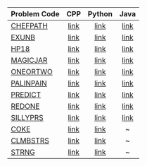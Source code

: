 | Problem Code | CPP                               | Python                            | Java                              | 
|:-------------|:---------------------------------:|:---------------------------------:|:---------------------------------:|
| [CHEFPATH](https://www.codechef.com/problems/CHEFPATH) | [link](https://github.com/arindal1/CodeChefProblems/blob/main/2Star%20AdvLvl/CHEFPATH.cpp)   | [link](https://github.com/arindal1/CodeChefProblems/blob/main/2Star%20AdvLvl/CHEFPATH.py)| [link](https://github.com/arindal1/CodeChefProblems/blob/main/2Star%20AdvLvl/CHEFPATH.java)  |
| [EXUNB](https://www.codechef.com/problems/EXUNB) | [link](https://github.com/arindal1/CodeChefProblems/blob/main/2Star%20AdvLvl/EXUNB.cpp)   | [link](https://github.com/arindal1/CodeChefProblems/blob/main/2Star%20AdvLvl/EXUNB.py)| [link](https://github.com/arindal1/CodeChefProblems/blob/main/2Star%20AdvLvl/EXUNB.java)  |
| [HP18](https://www.codechef.com/problems/HP18) | [link](https://github.com/arindal1/CodeChefProblems/blob/main/2Star%20AdvLvl/HP18.cpp)   | [link](https://github.com/arindal1/CodeChefProblems/blob/main/2Star%20AdvLvl/HP18.py)| [link](https://github.com/arindal1/CodeChefProblems/blob/main/2Star%20AdvLvl/HP18.java) |
| [MAGICJAR](https://www.codechef.com/problems/MAGICJAR) | [link](https://github.com/arindal1/CodeChefProblems/blob/main/2Star%20AdvLvl/MAGICJAR.cpp)   | [link](https://github.com/arindal1/CodeChefProblems/blob/main/2Star%20AdvLvl/MAGICJAR.py)| [link](https://github.com/arindal1/CodeChefProblems/blob/main/2Star%20AdvLvl/MAGICJAR.java)  |
| [ONEORTWO](https://www.codechef.com/problems/ONEORTWO) | [link](https://github.com/arindal1/CodeChefProblems/blob/main/2Star%20AdvLvl/ONEORTWO.cpp)   | [link](https://github.com/arindal1/CodeChefProblems/blob/main/2Star%20AdvLvl/ONEORTWO.py)| [link](https://github.com/arindal1/CodeChefProblems/blob/main/2Star%20AdvLvl/ONEORTWO.java)  |
| [PALINPAIN](https://www.codechef.com/problems/PALINPAIN) | [link](https://github.com/arindal1/CodeChefProblems/blob/main/2Star%20AdvLvl/PALINPAIN.cpp)   | [link](https://github.com/arindal1/CodeChefProblems/blob/main/2Star%20AdvLvl/PALINPAIN.py)| [link](https://github.com/arindal1/CodeChefProblems/blob/main/2Star%20AdvLvl/PALINPAIN.java)  |
| [PREDICT](codechef.com/problems/PREDICT) | [link](https://github.com/arindal1/CodeChefProblems/blob/main/2Star%20AdvLvl/PREDICT.cpp)   | [link](https://github.com/arindal1/CodeChefProblems/blob/main/2Star%20AdvLvl/PREDICT.py)| [link](https://github.com/arindal1/CodeChefProblems/blob/main/2Star%20AdvLvl/PREDICT.java)  |
| [REDONE](https://www.codechef.com/problems/REDONE) | [link](https://github.com/arindal1/CodeChefProblems/blob/main/2Star%20AdvLvl/REDONE.cpp)   | [link](https://github.com/arindal1/CodeChefProblems/blob/main/2Star%20AdvLvl/REDONE.py)| [link](https://github.com/arindal1/CodeChefProblems/blob/main/2Star%20AdvLvl/REDONE.java)  |
| [SILLYPRS](https://www.codechef.com/problems/SILLYPRS) | [link](https://github.com/arindal1/CodeChefProblems/blob/main/2Star%20AdvLvl/SILLYPRS.cpp)   | [link](https://github.com/arindal1/CodeChefProblems/blob/main/2Star%20AdvLvl/SILLYPRS.py)| [link](https://github.com/arindal1/CodeChefProblems/blob/main/2Star%20AdvLvl/SILLYPRS.java)  |
| [COKE](https://www.codechef.com/problems/COKE) | [link](https://github.com/arindal1/CodeChefProblems/blob/main/2Star%20AdvLvl/COKE.cpp) | [link](https://github.com/arindal1/CodeChefProblems/blob/main/2Star%20AdvLvl/COKE.py) | ~ |
| [CLMBSTRS](https://www.codechef.com/problems/CLMBSTRS) | [link](https://github.com/arindal1/CodeChefProblems/blob/main/2Star%20AdvLvl/CLMBSTRS.cpp) | [link](https://github.com/arindal1/CodeChefProblems/blob/main/2Star%20AdvLvl/CLMBSTRS.py) | ~ |
| [STRNG](https://www.codechef.com/problems/STRNG?tab=statement) | [link](https://github.com/arindal1/CodeChefProblems/blob/main/2Star%20AdvLvl/STRNG.cpp) | [link](https://github.com/arindal1/CodeChefProblems/blob/main/2Star%20AdvLvl/STRNG.py) | ~ |
